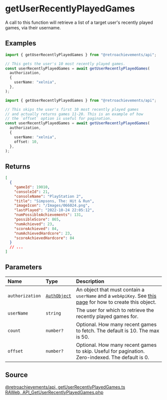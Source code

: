 # getUserRecentlyPlayedGames

A call to this function will retrieve a list of a target user's recently played games, via their username.

## Examples

```ts
import { getUserRecentlyPlayedGames } from "@retroachievements/api";

// This gets the user's 10 most recently played games.
const userRecentlyPlayedGames = await getUserRecentlyPlayedGames(
  authorization,
  {
    userName: "xelnia",
  },
);
```

```ts
import { getUserRecentlyPlayedGames } from "@retroachievements/api";

// This skips the user's first 10 most recently played games
// and actually returns games 11-20. This is an example of how
// the `offset` option is useful for pagination.
const userRecentlyPlayedGames = await getUserRecentlyPlayedGames(
  authorization,
  {
    userName: "xelnia",
    offset: 10,
  },
);
```

## Returns

```json
[
  {
    "gameId": 19010,
    "consoleId": 21,
    "consoleName": "PlayStation 2",
    "title": "Simpsons, The: Hit & Run",
    "imageIcon": "/Images/066024.png",
    "lastPlayed": "2022-10-24 22:05:12",
    "numPossibleAchievements": 131,
    "possibleScore": 865,
    "numAchieved": 23,
    "scoreAchieved": 84,
    "numAchievedHardcore": 23,
    "scoreAchievedHardcore": 84
  }
  // ...
]
```

## Parameters

| Name            | Type                                        | Description                                                                                                                  |
| :-------------- | :------------------------------------------ | :--------------------------------------------------------------------------------------------------------------------------- |
| `authorization` | [`AuthObject`](/v1/data-models/auth-object) | An object that must contain a `userName` and a `webApiKey`. See [this page](/getting-started) for how to create this object. |
| `userName`      | `string`                                    | The user for which to retrieve the recently played games for.                                                                |
| `count`         | `number?`                                   | Optional. How many recent games to fetch. The default is 10. The max is 50.                                                  |
| `offset`        | `number?`                                   | Optional. How many recent games to skip. Useful for pagination. Zero-indexed. The default is 0.                              |

## Source

[@retroachievements/api, getUserRecentlyPlayedGames.ts](https://github.dev/RetroAchievements/api-js/blob/main/src/user/getUserRecentlyPlayedGames.ts)  
[RAWeb, API_GetUserRecentlyPlayedGames.php](https://github.dev/RetroAchievements/RAWeb/blob/master/public/API/API_GetUserRecentlyPlayedGames.php)
